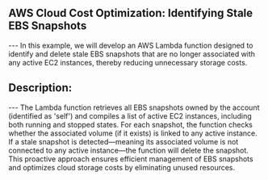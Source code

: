 ## AWS Cloud Cost Optimization: Identifying Stale EBS Snapshots

--- In this example, we will develop an AWS Lambda function designed to identify and delete stale EBS snapshots that are no longer associated with any active EC2 instances, thereby reducing unnecessary storage costs.

## Description:
--- The Lambda function retrieves all EBS snapshots owned by the account (identified as 'self') and compiles a list of active EC2 instances, including both running and stopped states. For each snapshot, the function checks whether the associated volume (if it exists) is linked to any active instance. If a stale snapshot is detected—meaning its associated volume is not connected to any active instance—the function will delete the snapshot. This proactive approach ensures efficient management of EBS snapshots and optimizes cloud storage costs by eliminating unused resources.